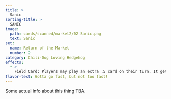 ```yaml
---
title: >
  Sanic
sorting-title: >
  SANIC
image: 
  path: cards/scanned/market2/02 Sanic.png
  text: Sanic
set:
  name: Return of the Market
  number: 2
category: Chili-Dog Loving Hedgehog
effects: 
  - >
    Field Card: Players may play an extra .5 card on their turn. It gets played sidewise and comes into effect on the start of that player's next turn.
flavor-text: Gotta go fast, but not too fast!
---
```

Some actual info about this thing TBA.
